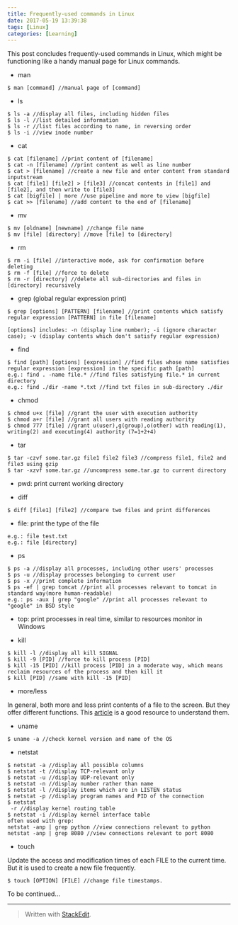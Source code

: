 ```yaml
---
title: Frequently-used commands in Linux
date: 2017-05-19 13:39:38
tags: [Linux]
categories: [Learning]
---
```


This post concludes frequently-used commands in Linux, which might be functioning like a handy manual page for Linux commands.

 - man

```
$ man [command] //manual page of [command]
```

 - ls

``` 
$ ls -a //display all files, including hidden files
$ ls -l //list detailed information
$ ls -r //list files according to name, in reversing order
$ ls -i //view inode number
```

 - cat

```
$ cat [filename] //print content of [filename]
$ cat -n [filename] //print content as well as line number
$ cat > [filename] //create a new file and enter content from standard inputstream
$ cat [file1] [file2] > [file3] //concat contents in [file1] and [file2], and then write to [file3]
$ cat [bigfile] | more //use pipeline and more to view [bigfile]
$ cat >> [filename] //add content to the end of [filename]
```

 - mv

```
$ mv [oldname] [newname] //change file name
$ mv [file] [directory] //move [file] to [directory]
```

 - rm

```
$ rm -i [file] //interactive mode, ask for confirmation before deleting
$ rm -f [file] //force to delete
$ rm -r [directory] //delete all sub-directories and files in [directory] recursively
```

 - grep (global regular expression print)

```
$ grep [options] [PATTERN] [filename] //print contents which satisfy regular expression [PATTERN] in file [filename]
```
```
[options] includes: -n (display line number); -i (ignore character case); -v (display contents which don't satisfy regular expression)
```

 - find

```
$ find [path] [options] [expression] //find files whose name satisfies regular expression [expression] in the specific path [path]
e.g.: find . -name file.* //find files satisfying file.* in current directory
e.g.: find ./dir -name *.txt //find txt files in sub-directory ./dir
```

 - chmod

```
$ chmod u+x [file] //grant the user with execution authority
$ chmod a+r [file] //grant all users with reading authority
$ chmod 777 [file] //grant u(user),g(group),o(other) with reading(1), writing(2) and executing(4) authority (7=1+2+4)
```

 - tar

```
$ tar -czvf some.tar.gz file1 file2 file3 //compress file1, file2 and file3 using gzip
$ tar -xzvf some.tar.gz //uncompress some.tar.gz to current directory
```

 - pwd: print current working directory

 - diff

```
$ diff [file1] [file2] //compare two files and print differences
```

 - file: print the type of the file

```
e.g.: file test.txt
e.g.: file [directory]

```

 - ps

```
$ ps -a //display all processes, including other users' processes
$ ps -u //display processes belonging to current user
$ ps -x //print complete information
$ ps -ef | grep tomcat //print all processes relevant to tomcat in standard way(more human-readable)
e.g.: ps -aux | grep "google" //print all processes relevant to "google" in BSD style
```

 - top: print processes in real time, similar to resources monitor in Windows

 - kill

```
$ kill -l //display all kill SIGNAL
$ kill -9 [PID] //force to kill process [PID]
$ kill -15 [PID] //kill process [PID] in a moderate way, which means reclaim resources of the process and then kill it
$ kill [PID] //same with kill -15 [PID]
```

 - more/less

In general, both more and less print contents of a file to the screen. But they offer different functions. This [article](http://www.cnblogs.com/aijianshi/p/5750911.html) is a good resource to understand them.

 - uname

```
$ uname -a //check kernel version and name of the OS
```

 - netstat

```
$ netstat -a //display all possible columns
$ netstat -t //display TCP-relevant only
$ netstat -u //display UDP-relevant only
$ netstat -n //display number rather than name
$ netstat -l //display items which are in LISTEN status
$ netstat -p //display program names and PID of the connection
$ netstat
 -r //display kernel routing table
$ netstat -i //display kernel interface table
often used with grep:
netstat -anp | grep python //view connections relevant to python
netstat -anp | grep 8080 //view connections relevant to port 8080
```

- touch

Update the access and modification times of each FILE to the current time. But it is used to create a new file frequently.

```
$ touch [OPTION] [FILE] //change file timestamps.  
```


To be continued...
- - -
> Written with [StackEdit](https://stackedit.io/).
